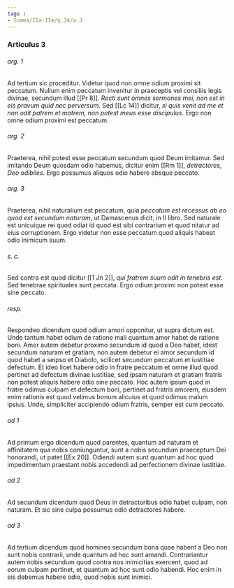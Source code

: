 ```yaml
---
tags : 
- Summa/IIa-IIæ/q.34/a.3
---
```


### Articulus 3

###### arg. 1
Ad tertium sic proceditur. Videtur quod non omne odium proximi sit peccatum. Nullum enim peccatum invenitur in praeceptis vel consiliis legis divinae, secundum illud [[Pr 8]]. *Recti sunt omnes sermones mei, non est in eis pravum quid nec perversum*. Sed [[Lc 14]] dicitur, *si quis venit ad me et non odit patrem et matrem, non potest meus esse discipulus*. Ergo non omne odium proximi est peccatum.

###### arg. 2
Praeterea, nihil potest esse peccatum secundum quod Deum imitamur. Sed imitando Deum quosdam odio habemus, dicitur enim [[Rm 1]], *detractores, Deo odibiles*. Ergo possumus aliquos odio habere absque peccato.

###### arg. 3
Praeterea, nihil naturalium est peccatum, quia *peccatum est recessus ab eo quod est secundum naturam*, ut Damascenus dicit, in II libro. Sed naturale est unicuique rei quod odiat id quod est sibi contrarium et quod nitatur ad eius corruptionem. Ergo videtur non esse peccatum quod aliquis habeat odio inimicum suum.

###### s. c.
Sed contra est quod dicitur [[1 Jn 2]], *qui fratrem suum odit in tenebris est*. Sed tenebrae spirituales sunt peccata. Ergo odium proximi non potest esse sine peccato.

###### resp.
Respondeo dicendum quod odium amori opponitur, ut supra dictum est. Unde tantum habet odium de ratione mali quantum amor habet de ratione boni. Amor autem debetur proximo secundum id quod a Deo habet, idest secundum naturam et gratiam, non autem debetur ei amor secundum id quod habet a seipso et Diabolo, scilicet secundum peccatum et iustitiae defectum. Et ideo licet habere odio in fratre peccatum et omne illud quod pertinet ad defectum divinae iustitiae, sed ipsam naturam et gratiam fratris non potest aliquis habere odio sine peccato. Hoc autem ipsum quod in fratre odimus culpam et defectum boni, pertinet ad fratris amorem, eiusdem enim rationis est quod velimus bonum alicuius et quod odimus malum ipsius. Unde, simpliciter accipiendo odium fratris, semper est cum peccato.

###### ad 1
Ad primum ergo dicendum quod parentes, quantum ad naturam et affinitatem qua nobis coniunguntur, sunt a nobis secundum praeceptum Dei honorandi, ut patet [[Ex 20]]. Odiendi autem sunt quantum ad hoc quod impedimentum praestant nobis accedendi ad perfectionem divinae iustitiae.

###### ad 2
Ad secundum dicendum quod Deus in detractoribus odio habet culpam, non naturam. Et sic sine culpa possumus odio detractores habere.

###### ad 3
Ad tertium dicendum quod homines secundum bona quae habent a Deo non sunt nobis contrarii, unde quantum ad hoc sunt amandi. Contrariantur autem nobis secundum quod contra nos inimicitias exercent, quod ad eorum culpam pertinet, et quantum ad hoc sunt odio habendi. Hoc enim in eis debemus habere odio, quod nobis sunt inimici.

